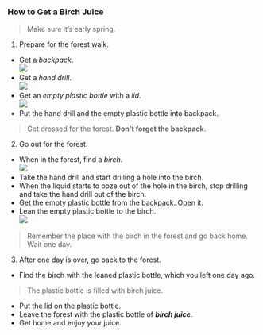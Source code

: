 ### How to Get a Birch Juice

>Make sure it’s early spring.

1. Prepare for the forest walk.    
* Get a _backpack_.  
![](https://cs.pikabu.ru/post_img/2013/05/01/9/1367416951_1082771769.jpg)
* Get a _hand drill_.  
![](https://www.nekludovo.ru/_sh/4/470c.jpg)
* Get an _empty plastic bottle_ with a _lid_.  
![](http://powerclip.ru/uploads/photos/1440.jpg)
* Put the hand drill and the empty plastic bottle into backpack.
>Get dressed for the forest. **Don't forget the backpack**.

2. Go out for the forest.  
* When in the forest, find a _birch_.  
![](http://4.bp.blogspot.com/-OU0ERzJ1tWY/UTb2OaqLajI/AAAAAAAAA5M/1Ei4FyG9R1A/s1600/%D0%91%D0%B5%D1%80%D0%B5%D0%B7%D0%B0+%D1%80%D0%B0%D0%BD%D0%BD%D0%B5%D0%B9+%D0%B2%D0%B5%D1%81%D0%BD%D0%BE%D0%B9.jpg)
* Take the hand drill and start drilling a hole into the birch.
* When the liquid starts to ooze out of the hole in the birch, stop drilling and take the hand drill out of the birch.
* Get the empty plastic bottle from the backpack. Open it.
* Lean the empty plastic bottle to the birch.  
![](http://img1.russianfood.com/dycontent/images_upl/130/big_129583.jpg)

>Remember the place with the birch in the forest and go back home.  
Wait one day.

3. After one day is over, go back to the forest.  
* Find the birch with the leaned plastic bottle, which you left one day ago.  
>The plastic bottle is filled with birch juice.  
* Put the lid on the plastic bottle.
* Leave the forest with the plastic bottle of **_birch juice_**.
* Get home and enjoy your juice.

